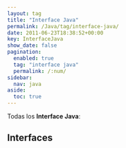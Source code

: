 ```yaml
---
layout: tag
title: "Interface Java"
permalink: /Java/tag/interface-java/
date: 2011-06-23T18:38:52+00:00
key: InterfaceJava
show_date: false
pagination: 
  enabled: true
  tag: "interface java"
  permalink: /:num/    
sidebar:
  nav: java
aside:
  toc: true
---
```


Todas los <strong>Interface Java</strong>:
<h2>Interfaces</h2>